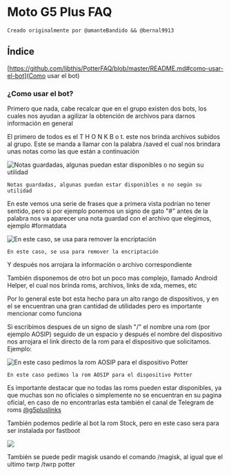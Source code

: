 # Moto G5 Plus FAQ

    Creado originalmente por @amanteBandido && @bernal9913

## Índice

[https://github.com/libthis/PotterFAQ/blob/master/README.md#como-usar-el-bot](Como usar el bot)

### ¿Como usar el bot?

Primero que nada, cabe recalcar que en el grupo existen dos bots, los cuales nos ayudan a agilizar la obtención de archivos para darnos información en general

El primero de todos es el T H O N K B o t. este nos brinda archivos subidos al grupo. Este se manda a llamar con la palabra /saved el cual nos brindara unas notas como las que están a continuación

![Notas guardadas, algunas puedan estar disponibles o no según su utilidad](https://raw.githubusercontent.com/libthis/PotterFAQ/master/img/img1.jpg)

    Notas guardadas, algunas puedan estar disponibles o no según su utilidad 

En este vemos una serie de frases que a primera vista podrían no tener sentido, pero si por ejemplo ponemos un signo de gato "#" antes de la palabra nos va aparecer una nota guardad con el archivo que elegimos, ejemplo #formatdata

![En este caso, se usa para remover la encriptación](https://raw.githubusercontent.com/libthis/PotterFAQ/master/img/img2.jpg)

    En este caso, se usa para remover la encriptación

Y después nos arrojara la información o archivo correspondiente

También disponemos de otro bot un poco mas complejo, llamado Android Helper, el cual nos brinda roms, archivos, links de xda, memes, etc

Por lo general este bot esta hecho para un alto rango de dispositivos, y en el se encuentran una gran cantidad de utilidades pero es importante mencionar como funciona

Si escribimos despues de un signo de slash "/" el nombre una rom (por ejemplo AOSIP) seguido de un espacio y después el nombre del dispositivo nos arrojara el link directo de la rom para el dispositivo que solicitamos. Ejemplo: 

![En este caso pedimos la rom AOSIP para el dispositivo Potter](https://raw.githubusercontent.com/libthis/PotterFAQ/master/img/img3.jpg)

    En este caso pedimos la rom AOSIP para el dispositivo Potter

Es importante destacar que no todas las roms pueden estar disponibles, ya que muchas son no oficiales o simplemente no se encuentran en su pagina oficial, en caso de no encontrarlas esta también el canal de Telegram de roms [@g5pluslinks](https://t.me/g5pluslinks)

También podemos pedirle al bot la rom Stock, pero en este caso sera para ser instalada por fastboot

![](https://raw.githubusercontent.com/libthis/PotterFAQ/master/img/img4.jpg)

También se puede pedir magisk usando el comando /magisk, al igual que el ultimo twrp /twrp potter
